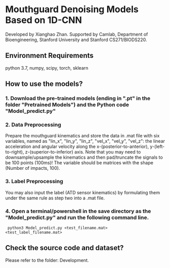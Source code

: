 # Mouthguard Denoising Models Based on 1D-CNN
Developed by Xianghao Zhan. Supported by Camlab, Department of Bioengineering, Stanford University and Stanford CS271/BIODS220.

## Environment Requirements
python 3.7, numpy, scipy, torch, sklearn

## How to use the models?
### 1. Download the pre-trained models (ending in ".pt" in the folder "Pretrained Models") and the Python code "Model_predict.py"
### 2. Data Preprocessing
  Prepare the mouthguard kinematics and store the data in .mat file with six variables,
  named as "lin_x", "lin_y", "lin_z", "vel_x", "vel_y", "vel_z": 
  the linear acceleration and angular velocity along the x-(posterior-to-anterior), y-(left-to-right), z-(superior-to-inferior) axis.
  Note that you may need to downsample/upsample the kinematics and then pad/truncate the signals to be 100 points (100ms)!
  The variable should be matrices with the shape (Number of impacts, 100).
  
### 3. Label Preprocessing
  You may also input the label (ATD sensor kinematics) by formulating them under the same rule as step two into a .mat file.
  
### 4. Open a terminal/powershell in the save directory as the "Model_predict.py" and run the following command line.
<code> python3 Model_predict.py <test_filename.mat> <test_label_filename.mat> </code>


## Check the source code and dataset?
Please refer to the folder: Development. 
